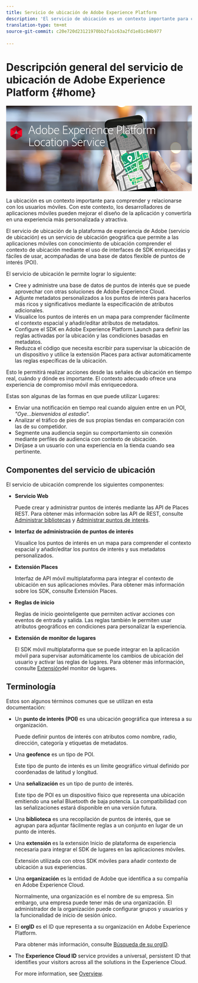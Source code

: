 ```yaml
---
title: Servicio de ubicación de Adobe Experience Platform
description: 'El servicio de ubicación es un contexto importante para comprender la participación de los usuarios móviles. Con este contexto, los desarrolladores de aplicaciones móviles pueden mejorar el diseño de la aplicación y convertirla en una experiencia más personalizada y atractiva. '
translation-type: tm+mt
source-git-commit: c20e720d23121970bb2fa1c63a2fd1e81c84b977

---
```



# Descripción general del servicio de ubicación de Adobe Experience Platform {#home}

![&quot;Servicio de ubicación de Adobe Experience Platform&quot;](/help/assets/LocationHeader.png)

La ubicación es un contexto importante para comprender y relacionarse con los usuarios móviles. Con este contexto, los desarrolladores de aplicaciones móviles pueden mejorar el diseño de la aplicación y convertirla en una experiencia más personalizada y atractiva.

El servicio de ubicación de la plataforma de experiencia de Adobe (servicio de ubicación) es un servicio de ubicación geográfica que permite a las aplicaciones móviles con conocimiento de ubicación comprender el contexto de ubicación mediante el uso de interfaces de SDK enriquecidas y fáciles de usar, acompañadas de una base de datos flexible de puntos de interés (POI).

El servicio de ubicación le permite lograr lo siguiente:

* Cree y administre una base de datos de puntos de interés que se puede aprovechar con otras soluciones de Adobe Experience Cloud.
* Adjunte metadatos personalizados a los puntos de interés para hacerlos más ricos y significativos mediante la especificación de atributos adicionales.
* Visualice los puntos de interés en un mapa para comprender fácilmente el contexto espacial y añadir/editar atributos de metadatos.
* Configure el SDK en Adobe Experience Platform Launch para definir las reglas activadas por la ubicación y las condiciones basadas en metadatos.
* Reduzca el código que necesita escribir para supervisar la ubicación de un dispositivo y utilice la extensión Places para activar automáticamente las reglas específicas de la ubicación.

Esto le permitirá realizar acciones desde las señales de ubicación en tiempo real, cuándo y dónde es importante. El contexto adecuado ofrece una experiencia de compromiso móvil más enriquecedora.

Estas son algunas de las formas en que puede utilizar Lugares:

* Enviar una notificación en tiempo real cuando alguien entre en un POI, *&quot;Oye...bienvenidos al estadio&quot;.*
* Analizar el tráfico de pies de sus propias tiendas en comparación con las de su competidor.
* Segmente una audiencia según su comportamiento sin conexión mediante perfiles de audiencia con contexto de ubicación.
* Diríjase a un usuario con una experiencia en la tienda cuando sea pertinente.

## Componentes del servicio de ubicación

El servicio de ubicación comprende los siguientes componentes:

* **Servicio Web**

   Puede crear y administrar puntos de interés mediante las API de Places REST. Para obtener más información sobre las API de REST, consulte [Administrar bibliotecas](/help/web-service-api/api-usage/manage-libraries/manage-libraries.md) y [Administrar puntos de interés](/help/web-service-api/api-usage/manage-pois/manage-pois.md).

* **Interfaz de administración de puntos de interés**

   Visualice los puntos de interés en un mapa para comprender el contexto espacial y añadir/editar los puntos de interés y sus metadatos personalizados.

* **Extensión Places**

   Interfaz de API móvil multiplataforma para integrar el contexto de ubicación en sus aplicaciones móviles. Para obtener más información sobre los SDK, consulte Extensión [](/help/places-ext-aep-sdks/places-extension/places-extension.md)Places.

* **Reglas de inicio**

   Reglas de inicio geointeligente que permiten activar acciones con eventos de entrada y salida. Las reglas también le permiten usar atributos geográficos en condiciones para personalizar la experiencia.

* **Extensión de monitor de lugares**

   El SDK móvil multiplataforma que se puede integrar en la aplicación móvil para supervisar automáticamente los cambios de ubicación del usuario y activar las reglas de lugares. Para obtener más información, consulte [Extensión](/help/places-ext-aep-sdks/places-monitor-extension/places-monitor-extension.md)del monitor de lugares.

## Terminología

Estos son algunos términos comunes que se utilizan en esta documentación:

* Un **punto de interés (POI)** es una ubicación geográfica que interesa a su organización.

   Puede definir puntos de interés con atributos como nombre, radio, dirección, categoría y etiquetas de metadatos.

* Una **geofence** es un tipo de POI.

   Este tipo de punto de interés es un límite geográfico virtual definido por coordenadas de latitud y longitud.

* Una **señalización** es un tipo de punto de interés.

   Este tipo de POI es un dispositivo físico que representa una ubicación emitiendo una señal Bluetooth de baja potencia. La compatibilidad con las señalizaciones estará disponible en una versión futura.

* Una **biblioteca** es una recopilación de puntos de interés, que se agrupan para adjuntar fácilmente reglas a un conjunto en lugar de un punto de interés.

* Una **extensión** es la extensión Inicio de plataforma de experiencia necesaria para integrar el SDK de lugares en las aplicaciones móviles.

   Extensión utilizada con otros SDK móviles para añadir contexto de ubicación a sus experiencias.

* Una **organización** es la entidad de Adobe que identifica a su compañía en Adobe Experience Cloud.

   Normalmente, una organización es el nombre de su empresa. Sin embargo, una empresa puede tener más de una organización. El administrador de la organización puede configurar grupos y usuarios y la funcionalidad de inicio de sesión único.

* El **orgID** es el ID que representa a su organización en Adobe Experience Platform.

   Para obtener más información, consulte [Búsqueda de su orgID](https://forums.adobe.com/thread/2339895).

* The **Experience Cloud ID** service provides a universal, persistent ID that identifies your visitors across all the solutions in the Experience Cloud.

   For more information, see [Overview](https://docs.adobe.com/content/help/en/id-service/using/intro/overview.html).
